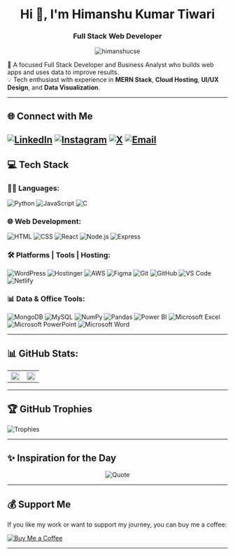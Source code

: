 <h1 align="center">Hi 👋, I'm Himanshu Kumar Tiwari </h1>
<h3 align="center"> Full Stack Web Developer </h3>

<p align="center">
  <img src="https://komarev.com/ghpvc/?username=himanshucse&label=Profile%20views&color=0e75b6&style=flat" alt="himanshucse" />
</p>

🚀 A focused Full Stack Developer and Business Analyst who builds web apps and uses data to improve results.  
💡 Tech enthusiast with experience in **MERN Stack**, **Cloud Hosting**, **UI/UX Design**, and **Data Visualization**.

---

## 🌐 Connect with Me
[![LinkedIn](https://img.shields.io/badge/LinkedIn-0077B5?style=for-the-badge&logo=linkedin&logoColor=white)](https://linkedin.com/in/himanshukumartiwari)
[![Instagram](https://img.shields.io/badge/Instagram-E4405F?style=for-the-badge&logo=instagram&logoColor=white)](https://instagram.com/himanshu_tiwariy)
[![X](https://img.shields.io/badge/X-000000?style=for-the-badge&logo=X&logoColor=white)](https://x.com/himanshutiwariy)
[![Email](https://img.shields.io/badge/Email-D14836?style=for-the-badge&logo=gmail&logoColor=white)](mailto:himanshukumartiwari59@gmail.com)
---

## 💻 Tech Stack

### 👨‍💻 Languages:
![Python](https://img.shields.io/badge/Python-%233776AB.svg?style=for-the-badge&logo=python&logoColor=white)
![JavaScript](https://img.shields.io/badge/JavaScript-%23F7DF1E.svg?style=for-the-badge&logo=javascript&logoColor=black)
![C](https://img.shields.io/badge/C-%2300599C.svg?style=for-the-badge&logo=c&logoColor=white)

### 🌐 Web Development:
![HTML](https://img.shields.io/badge/HTML5-%23E34F26.svg?style=for-the-badge&logo=html5&logoColor=white)
![CSS](https://img.shields.io/badge/CSS3-%231572B6.svg?style=for-the-badge&logo=css3&logoColor=white)
![React](https://img.shields.io/badge/React-%2320232a.svg?style=for-the-badge&logo=react&logoColor=%2361DAFB)
![Node.js](https://img.shields.io/badge/Node.js-339933?style=for-the-badge&logo=nodedotjs&logoColor=white)
![Express](https://img.shields.io/badge/Express.js-%23404d59.svg?style=for-the-badge&logo=express&logoColor=white)

### 🛠 Platforms | Tools | Hosting:
![WordPress](https://img.shields.io/badge/WordPress-21759B.svg?style=for-the-badge&logo=wordpress&logoColor=white)
![Hostinger](https://img.shields.io/badge/Hostinger-673DE6.svg?style=for-the-badge&logo=hostinger&logoColor=white)
![AWS](https://img.shields.io/badge/AWS-%23FF9900.svg?style=for-the-badge&logo=amazon-aws&logoColor=white)
![Figma](https://img.shields.io/badge/Figma-F24E1E.svg?style=for-the-badge&logo=figma&logoColor=white)
![Git](https://img.shields.io/badge/Git-F05032?style=for-the-badge&logo=git&logoColor=white)
![GitHub](https://img.shields.io/badge/GitHub-%23121011.svg?style=for-the-badge&logo=github&logoColor=white)
![VS Code](https://img.shields.io/badge/VS%20Code-%23007ACC.svg?style=for-the-badge&logo=visual-studio-code&logoColor=white)
![Netlify](https://img.shields.io/badge/Netlify-00C7B7?style=for-the-badge&logo=netlify&logoColor=white)


### 📊 Data & Office Tools:
![MongoDB](https://img.shields.io/badge/MongoDB-%234ea94b.svg?style=for-the-badge&logo=mongodb&logoColor=white)
![MySQL](https://img.shields.io/badge/MySQL-%2300f.svg?style=for-the-badge&logo=mysql&logoColor=white)
![NumPy](https://img.shields.io/badge/NumPy-%23013243.svg?style=for-the-badge&logo=numpy&logoColor=white)
![Pandas](https://img.shields.io/badge/Pandas-%23150458.svg?style=for-the-badge&logo=pandas&logoColor=white)
![Power BI](https://img.shields.io/badge/PowerBI-F2C811.svg?style=for-the-badge&logo=powerbi&logoColor=black)
![Microsoft Excel](https://img.shields.io/badge/Microsoft%20Excel-217346?style=for-the-badge&logo=microsoft-excel&logoColor=white)
![Microsoft PowerPoint](https://img.shields.io/badge/Microsoft%20PowerPoint-B7472A?style=for-the-badge&logo=microsoft-powerpoint&logoColor=white)
![Microsoft Word](https://img.shields.io/badge/Microsoft%20Word-2B579A?style=for-the-badge&logo=microsoft-word&logoColor=white)

---

## 📊 GitHub Stats:
<table>
  <tr>
    <td width="50%">
      <img src="https://github-readme-stats.vercel.app/api?username=himanshukumartiwari&theme=default&show_icons=true&hide_border=false" width="100%" />
    </td>
    <td width="50%">
      <img src="https://streak-stats.demolab.com/?user=himanshukumartiwari&theme=default&hide_border=false" width="100%" />
    </td>
  </tr>
</table>

---

## 🏆 GitHub Trophies
![Trophies](https://github-profile-trophy.vercel.app/?username=himanshukumartiwari&theme=flat&no-frame=false&no-bg=false&margin-w=4)

---

## ✨ Inspiration for the Day
<p align="center"> <img src="https://quotes-github-readme.vercel.app/api?type=horizontal&theme=light" alt="Quote" /> </p>

---

## 💰 Support Me
If you like my work or want to support my journey, you can buy me a coffee:

[![Buy Me a Coffee](https://img.shields.io/badge/Buy%20Me%20a%20Coffee-ffdd00.svg?style=for-the-badge&logo=buy-me-a-coffee&logoColor=black)](https://buymeacoffee.com/himanshukumartiwari)

---

<!-- Created with ❤️ using markdown by Himanshu Tiwari -->
